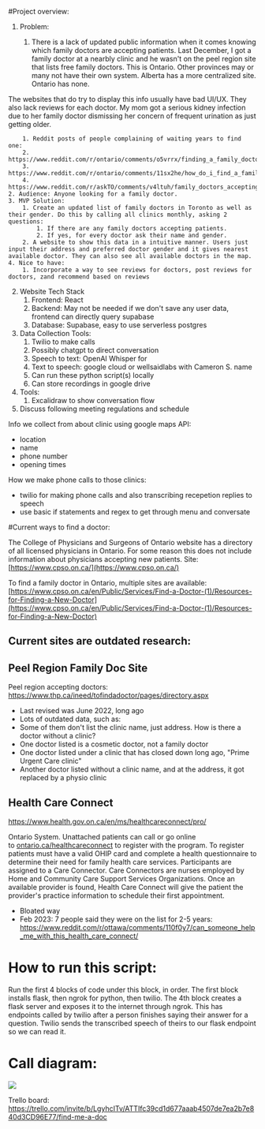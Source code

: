 #Project overview:

1. Problem:

	1. There is a lack of updated public information when it comes knowing which family doctors are accepting patients. Last December, I got a family doctor at a nearbly clinic and he wasn't on the peel region site that lists free family doctors. This is Ontario. Other provinces may or many not have their own system. Alberta has a more centralized site. Ontario has none.
  
  The websites that do try to display this info usually have bad UI/UX. They also lack reviews for each doctor. My mom got a serious kidney infection due to her family doctor dismissing her concern of frequent urination as just getting older.

		1. Reddit posts of people complaining of waiting years to find one:
		2. https://www.reddit.com/r/ontario/comments/o5vrrx/finding_a_family_doctor_shouldnt_be_this_hard/
		3. https://www.reddit.com/r/ontario/comments/11sx2he/how_do_i_find_a_family_doctor/
		4. https://www.reddit.com/r/askTO/comments/v4ltuh/family_doctors_accepting_new_patients_in_the/
	2. Audience: Anyone looking for a family doctor.
	3. MVP Solution:
		1. Create an updated list of family doctors in Toronto as well as their gender. Do this by calling all clinics monthly, asking 2 questions:
			1. If there are any family doctors accepting patients.
			2. If yes, for every doctor ask their name and gender.
		2. A website to show this data in a intuitive manner. Users just input their address and preferred doctor gender and it gives nearest available doctor. They can also see all available doctors in the map.
	4. Nice to have:
		1. Incorporate a way to see reviews for doctors, post reviews for doctors, zand recommend based on reviews
2.  Website Tech Stack
	1. Frontend: React
	2. Backend: May not be needed if we don't save any user data, frontend can directly query supabase
	3. Database: Supabase, easy to use serverless postgres
3. Data Collection Tools:
	1. Twilio to make calls
	2. Possibly chatgpt to direct conversation
	3. Speech to text: OpenAI Whisper for
	4. Text to speech: google cloud or wellsaidlabs with Cameron S. name
	5. Can run these python script(s) locally
	6. Can store recordings in google drive
4. Tools:
	1. Excalidraw to show conversation flow
5.  Discuss following meeting regulations and schedule

Info we collect from about clinic using google maps API:
- location
- name
- phone number
- opening times

How we make phone calls to those clinics:
- twilio for making phone calls and also transcribing recepetion replies to speech
- use basic if statements and regex to get through menu and conversate

#Current ways to find a doctor:

The College of Physicians and Surgeons of Ontario website has
a directory of all licensed physicians in Ontario. For some reason this does not include information about physicians accepting new patients. Site: [](https://www.cpso.on.ca/)[https://www.cpso.on.ca/](https://www.cpso.on.ca/)

To find a family doctor in Ontario, multiple sites are available: [](https://www.cpso.on.ca/en/Public/Services/Find-a-Doctor-(1)/Resources-for-Finding-a-New-Doctor)[https://www.cpso.on.ca/en/Public/Services/Find-a-Doctor-(1)/Resources-for-Finding-a-New-Doctor](https://www.cpso.on.ca/en/Public/Services/Find-a-Doctor-(1)/Resources-for-Finding-a-New-Doctor)

## Current sites are outdated research:

## Peel Region Family Doc Site
Peel region accepting doctors: https://www.thp.ca/ineed/tofindadoctor/pages/directory.aspx

- Last revised was June 2022, long ago
- Lots of outdated data, such as:
- Some of them don't list the clinic name, just address. How is there a doctor without a clinic?
- One doctor listed is a cosmetic doctor, not a family doctor
- One doctor listed under a clinic that has closed down long ago, "Prime Urgent Care clinic"
- Another doctor listed without a clinic name, and at the address, it got replaced by a physio clinic

## Health Care Connect
https://www.health.gov.on.ca/en/ms/healthcareconnect/pro/

Ontario System. Unattached patients can call or go online to [ontario.ca/healthcareconnect](https://www.ontario.ca/page/find-family-doctor-or-nurse-practitioner) to register with the program. To register patients must have a valid OHIP card and complete a health questionnaire to determine their need for family health care services. Participants are assigned to a Care Connector. Care Connectors are nurses employed by Home and Community Care Support Services Organizations. Once an available provider is found, Health Care Connect will give the patient the provider's practice information to schedule their first appointment.

- Bloated way
- Feb 2023: 7 people said they were on the list for 2-5 years: https://www.reddit.com/r/ottawa/comments/110f0y7/can_someone_help_me_with_this_health_care_connect/

# How to run this script:
Run the first 4 blocks of code under this block, in order. The first block installs flask, then ngrok for python, then twilio. The 4th block creates a flask server and exposes it to the internet through ngrok. This has endpoints called by twilio after a person finishes saying their answer for a question. Twilio sends the transcribed speech of theirs to our flask endpoint so we can read it.

# Call diagram:
<div>
<img src="https://i.ibb.co/pnVBgGS/call.png"/>

 Trello board: https://trello.com/invite/b/LgyhcITv/ATTIfc39cd1d677aaab4507de7ea2b7e840d3CD96E77/find-me-a-doc
</div>
